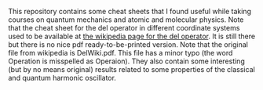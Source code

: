 This repository contains some cheat sheets that I found useful while taking courses 
on quantum mechanics and atomic and molecular physics.
Note that the cheat sheet for the del operator in different coordinate systems
used to be available at [the wikipedia page for the del operator](https://en.wikipedia.org/wiki/Del_in_cylindrical_and_spherical_coordinates).
It is still there but there is no nice pdf ready-to-be-printed version.
Note that the original file from wikipedia is DelWiki.pdf. This file has a minor typo (the word Operation is misspelled as Operaion). 
They also contain some interesting (but by no means original) results related to some properties of the classical and quantum harmonic oscillator.

